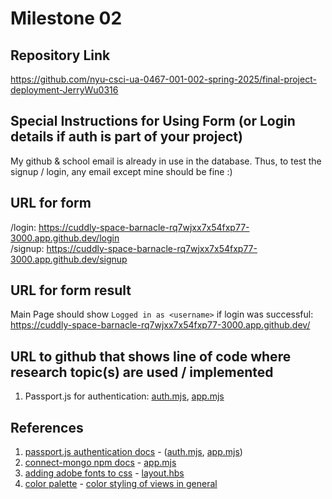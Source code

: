 Milestone 02
===

Repository Link
---
https://github.com/nyu-csci-ua-0467-001-002-spring-2025/final-project-deployment-JerryWu0316

Special Instructions for Using Form (or Login details if auth is part of your project)
---
My github & school email is already in use in the database. Thus, to test the signup / login, any email except mine should be fine :)

URL for form 
---
/login: https://cuddly-space-barnacle-rq7wjxx7x54fxp77-3000.app.github.dev/login  
/signup: https://cuddly-space-barnacle-rq7wjxx7x54fxp77-3000.app.github.dev/signup

URL for form result
---
Main Page should show `Logged in as <username>` if login was successful: https://cuddly-space-barnacle-rq7wjxx7x54fxp77-3000.app.github.dev/  


URL to github that shows line of code where research topic(s) are used / implemented
--- 
1. Passport.js for authentication: [auth.mjs](https://github.com/nyu-csci-ua-0467-001-002-spring-2025/final-project-deployment-JerryWu0316/blob/master/backend/routes/auth.mjs), [app.mjs](https://github.com/nyu-csci-ua-0467-001-002-spring-2025/final-project-deployment-JerryWu0316/blob/master/backend/app.mjs#L28&&L34)

References 
---
1. [passport.js authentication docs](http://passportjs.org/docs) - ([auth.mjs](https://github.com/nyu-csci-ua-0467-001-002-spring-2025/final-project-deployment-JerryWu0316/blob/master/backend/routes/auth.mjs#L11&&L117), [app.mjs](https://github.com/nyu-csci-ua-0467-001-002-spring-2025/final-project-deployment-JerryWu0316/blob/master/backend/app.mjs#L28&&L34))
2. [connect-mongo npm docs](https://www.npmjs.com/package/connect-mongo) - [app.mjs](https://github.com/nyu-csci-ua-0467-001-002-spring-2025/final-project-deployment-JerryWu0316/blob/master/backend/app.mjs#L32)
3. [adding adobe fonts to css](https://helpx.adobe.com/fonts/using/embed-codes.html) - [layout.hbs](https://github.com/nyu-csci-ua-0467-001-002-spring-2025/final-project-deployment-JerryWu0316/blob/master/backend/views/layout.hbs#L6)
4. [color palette](https://coolors.co/palette/ccd5ae-e9edc9-fefae0-faedcd-d4a373) - [color styling of views in general](https://github.com/nyu-csci-ua-0467-001-002-spring-2025/final-project-deployment-JerryWu0316/blob/master/backend/views/layout.hbs)

